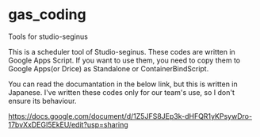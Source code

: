 # gas_coding
Tools for studio-seginus

This is a scheduler tool of Studio-seginus. These codes are written in Google Apps Script.
If you want to use them, you need to copy them to Google Apps(or Drice) as Standalone or ContainerBindScript.

You can read the documantation in the below link, but this is written in Japanese.
I've written these codes only for our team's use, so I don't ensure its behaviour.

https://docs.google.com/document/d/1Z5JFS8JEp3k-dHFQR1yKPsywDro-17bvXxDEGI5EkEU/edit?usp=sharing
